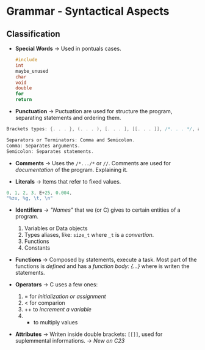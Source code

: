 # Grammar - Syntactical Aspects
## Classification
- **Special Words** -> Used in pontuals cases.
    ```c
    #include 
    int 
    maybe_unused 
    char 
    void 
    double 
    for 
    return
    ```
- **Punctuation** -> Puctuation are used for structure the program, separating statements and ordering them.
```c
Brackets types: {. . . }, (. . . ), [. . . ], [[. . . ]], /*. . . */, and <. . . >

Separators or Terminators: Comma and Semicolon.
Comma: Separates arguments.
Semicolon: Separates statements.
```
- **Comments** ->
Uses the `/*.../*` or `//`. Comments are used for _documentation_ of the program. Explaining it.

- **Literals** -> Items that refer to fixed values.
```c
0, 1, 2, 3, E+25, 0.004,
"%zu, %g, \t, \n"
```
- **Identifiers** -> *"Names"* that we (or C) gives to certain entities of a program.
    1. Variables or Data objects
    2. Types aliases, like: `size_t` where `_t` is a *convertion*.
    3. Functions
    4. Constants

- **Functions** -> Composed by statements, execute a task. Most part of the functions is *defined* and has a *function body: {...}* where is writen the statements.

- **Operators** -> C uses a few ones:
    1. = for *initialization or assignment*
    2. < for comparion
    3. ++ to *increment a variable*
    4. * to multiply values

- **Attributes** -> Writen inside double brackets: `[[]]`, used for suplemmental informations.
    -> _New on C23_
